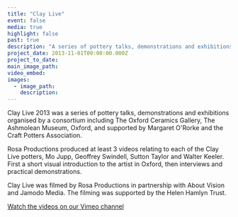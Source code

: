 ```yaml
---
title: "Clay Live"
event: false
media: true
highlight: false
past: true
description: "A series of pottery talks, demonstrations and exhibitions."
project_date: 2013-11-01T00:00:00.000Z
project_to_date:
main_image_path:
video_embed:
images:
  - image_path:
    description:
---
```

Clay Live 2013 was a series of pottery talks, demonstrations and exhibitions organised
by a consortium including The Oxford Ceramics Gallery, The Ashmolean Museum, Oxford,
and supported by Margaret O'Rorke and the Craft Potters Association.

Rosa Productions produced at least 3 videos relating to each of the Clay Live potters, 
Mo Jupp, Geoffrey Swindell, Sutton Taylor and Walter Keeler. First a short visual introduction
to the artist in Oxford, then interviews and practical demonstrations.

Clay Live was filmed by Rosa Productions in partnership with About Vision and Jamodo Media.
The filming was supported by the Helen Hamlyn Trust.

[Watch the videos on our Vimeo channel](https://vimeo.com/channels/609153)